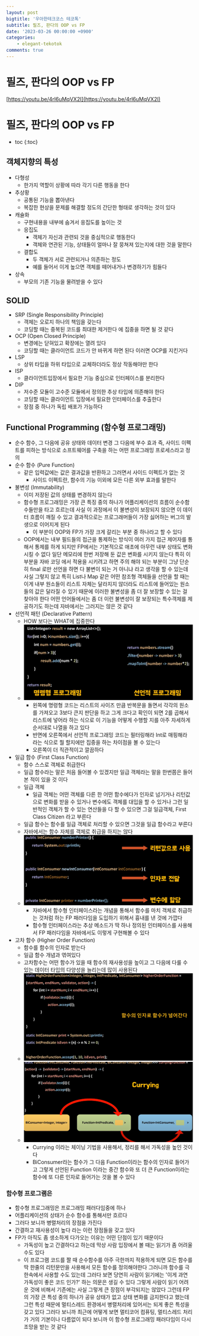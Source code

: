 ```yaml
---
layout: post
bigtitle: '우아한테크코스 테코톡'
subtitle: 필즈, 판다의 OOP vs FP
date: '2023-03-26 00:00:00 +0900'
categories:
    - elegant-tekotok
comments: true
---
```


# 필즈, 판다의 OOP vs FP
[https://youtu.be/4rl6uMqVX2I](https://youtu.be/4rl6uMqVX2I)

# 필즈, 판다의 OOP vs FP
* toc
{:toc}

## 객체지향의 특성
+ 다형성
  + 한가지 역할이 상황에 따라 각기 다른 행동을 한다 
+ 추상황
  + 공통된 기능을 뽑아낸다 
  + 복잡한 현상을 문제를 해결할 정도의 간단한 형태로 생각하는 것이 있다
+ 캐슐화
  + 구현내용을 내부에 숨겨서 응집도를 높이는 것
  + 응집도 
    + 객체가 자신과 관련되 것을 중심적으로 행동한다 
    + 객체와 연관된 기능, 상태들이 얼마나 잘 뭉쳐져 있는지에 대한 것을 말한다
  + 결합도 
    + 두 객체가 서로 관련되거나 의존하는 정도 
    + 예를 들어서 이게 높으면 객체를 떼어내거나 변경하기가 힘들다
+ 상속
  + 부모의 기존 기능을 물려받을 수 있다 

## SOLID
+ SRP (Single Responsibility Principle)
  + 객체는 오로지 하나의 책임을 갖는다
  + 코딩할 때는 중복된 코드를 최대한 제거한다 에 집중을 하면 될 것 같다
+ OCP (Open Closed Principle)
  + 변경에는 닫혀있고 확장에는 열려 있다
  + 코딩할 때는 클라이언트 코드가 안 바뀌게 하면 된다 이러면 OCP를 지킨거다
+ LSP
  + 상위 타입을 하위 타입으로 교체하더라도 정상 작동해야만 한다
+ ISP
  + 클라이언트입장에서 필요한 기능 중심으로 인터페이스를 분리한다
+ DIP
  + 저수준 모듈이 고수준 모듈에서 정의한 추상 타입에 의존해야 한다
  + 코딩할 때는 클라이언트 입장에서 필요한 인터페이스를 추출한다
  + 장점 중 하나가 독립 배포가 가능하다

## Functional Programming (함수형 프로그래밍) 
+ 순수 함수, 그 다음에 공유 상태와 데이터 변경 그 다음에 부수 효과 즉, 사이드 이펙트를 피하는 방식으로 소프트웨어를 구축을 하는 어떤 프로그래밍 프로세스라고 정의
+ 순수 함수 (Pure Function)
  + 같은 입력값에는 값은 결과값을 반환하고 그러면서 사이드 이펙트가 없는 것 
    + 사이드 이펙트란, 함수의 기능 이외에 모든 다른 외부 효과를 말한다
+ 불변성 (Immutability)
  + 이미 저장된 값의 상태를 변경하지 않는다
  + 함수형 프로그래밍은 가장 큰 특징 중의 하나가 어플리케이션의 흐름이 순수함수들만을 타고 흐르는데 사실 이 과정에서 이 불변성이 보장되지 않으면 이 데이터 흐름이 깨질 수 있고 결과적으로는 프로그래머들이 가장 싫어하는 버그의 발생으로 이어지게 된다
    + 이 부분이 OOP와 FP가 가장 크게 갈리는 부분 중 하나라고 할 수 있다
  + OOP에서는 내부 필드들의 접근을 통제하는 방식이 여러 가지 접근 제어자를 통해서 통제를 하게 되지만 FP에서는 기본적으로 애초에 아무런 내부 상태도 변화시킬 수 없다
    일단 메모리에 한번 저장해 둔 값은 변화를 시키지 않는다 특히 이 부분을 자바 코딩 에서 적용을 시키려고 하면 주의 해야 되는 부분이 그냥 단순히 final 로만 선언을 하면 다 불변이 되는 거 아니냐 라고 생각을 할 수 있는데
    사실 그렇지 않고 특히 List나 Map 같은 어떤 참조형 객체들을 선언을 할 때는 이게 내부 원소들이 리스트 자체는 달라지지 않더라도 리스트에 들어있는 원소들의 값은 달라질 수 있기 때문에
    이러한 불변성을 좀 더 잘 보장할 수 있는 걸 찾아야 한다 어떤 언어들에서는 좀 더 이런 불변성이 잘 보장되는 특수객체를 제공하기도 하는데 자바에서는 그러지는 않은 것 같다
+ 선언적 패턴 (Declarative Pattern)
  + HOW 보다는 WHAT에 집중한다
  + ![img.png](../../../assets/img/elegant-tekotok/FIELDS-PANDA-OOP-VS-FP.png)
    + 왼쪽에 명령형 코드는 리스트의 사이즈 만큼 반복문을 돌면서 각각의 원소를 가져오고 3보다 큰지 판단을 하고 그게 크다고 확인이 되면 2를 곱해서 리스트에 넣어라 하는 식으로
      이 기능을 어떻게 수행할 지를 아주 자세하게 순서대로 나열을 하고 있다
    + 반면에 오른쪽에서 선언적 프로그래밍 코드는 필터링해라 Int로 매핑해라 라는 식으로 뭘 할지에만 집중을 하는 차이점을 볼 수 있는다 
    + 오른쪽이 더 직관적이고 깔끔하다
+ 일급 함수 (First Class Function)
  + 함수 스스로 객체로 취급한다
  + 일급 함수라는 말은 처음 들어볼 수 있겠지만 일급 객체라는 말을 한번쯤은 들어본 적이 있을 것 이다
  + 일급 객체
    + 일급 객체는 어떤 객체를 다른 한 어떤 함수에다가 인자로 넘기거나 리턴값으로 변화를 받을 수 있거나 변수에도 객체를 대입을 할 수 있거나 그런 일반적인 객체가 할 수 있는 연산들을 다 할 수 있으면
      그걸 일급객체, First Class Citizen 라고 부른다
  + 일급 함수는 함수를 일급 객체로 처리할 수 있으면 그것을 일급 함수라고 부른다
  + 자바에서는 함수 자체를 객체로 취급을 하지는 않다
  + ![img_1.png](../../../assets/img/elegant-tekotok/FIELDS-PANDA-OOP-VS-FP1.png)
    + 자바에서 함수형 인터페이스라는 개념을 통해서 함수를 마치 객체로 취급하는 것처럼 하는 FP 패러다임을 도입하기 위해서 흉내를 낸 것에 가깝다
    + 함수형 인터페이스라는 추상 메소드가 딱 하나 정의된 인터페이스를 사용해서 FP 패러다임을 자바에서도 이렇게 구현해볼 수 있다
+ 고차 함수 (Higher Order Function)
  + 함수를 함수의 인자로 받는다
  + 일급 함수 개념과 엮여있다
  + 고차함수는 어떤 함수가 있을 때 함수의 재사용성을 높이고 그 다음에 다룰 수 있는 데이터 타입의 다양성을 늘리는데 많이 사용된다
  + ![img_2.png](../../../assets/img/elegant-tekotok/FIELDS-PANDA-OOP-VS-FP2.png)
  + ![img_3.png](../../../assets/img/elegant-tekotok/FIELDS-PANDA-OOP-VS-FP3.png)
    + Currying 이라는 체이닝 기법을 사용해서, 정리를 해서 가독성을 높인 것이다
    + BiConsumer라는 함수가 그 다음 Function이라는 함수의 인자로 들어가고 그렇게 선언된 Function 이라는 중간 함수와 또 더 큰 Function이라는 함수에 또 다른 인자로 들어가는 것을 볼 수 있다

### 함수형 프로그램은
+ 함수형 프로그래밍은 프로그래밍 패러다임중에 하나
+ 어플리케이션의 상태가 순수 함수를 통해서만 흐르다
+ 그러다 보니까 병렬처리의 장점을 가진다
+ 간결하고 재사용성이 높다 라는 이런 장점들을 갖고 있다
+ FP가 아직도 좀 생소하게 다가오는 이유는 어떤 단점이 있기 때문이다
  + 가독성이 높고 간결하다고 하는데 막상 사람 입장에서 볼 때는 읽기가 좀 어려울 수도 있다
  + 이 프로그램 코드를 짤 때 순수함수를 아주 극한까지 적용하게 되면 모든 함수를 딱 한줄의 리턴문만을 사용해서 모든 함수를 정의해야한다 그러니까 함수를 극한속에서 사용할 수도 있는데
    그러다 보면 당연히 사람이 읽기에는 '이게 과연 가독성이 좋은 코드 인가?' 하는 의문은 생길 수 있다 그렇게 사람이 읽기 어려운 것에 비해서
    기존에는 사실 그렇게 큰 장점이 부각되지는 않았다 그런데 FP의 가장 큰 특성 중의 하나가 공유 상태가 없고 상태 변화를 금지한다고 했는데
    그런 특성 때문에 멀티스레드 환경에서 병렬처리에 있어서는 되게 좋은 특성을 갖고 있다 그러다 보니까 최근에 어떻게 보면 멀티코어 컴퓨팅, 멀티스레드 처리가 거의 기본이나 다름없이 되다 보니까
    이 함수형 프로그래밍 패러다임이 다시 조망을 받는 것 같다
    
